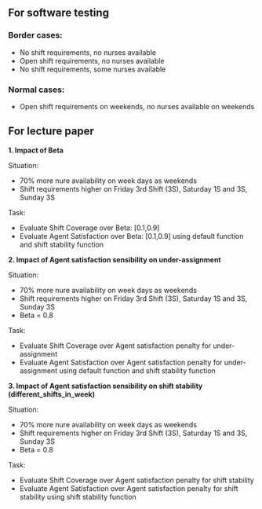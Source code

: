 ## For software testing
### Border cases:
- No shift requirements, no nurses available
- Open shift requirements, no nurses available
- No shift requirements, some nurses available

### Normal cases:
- Open shift requirements on weekends, no nurses available on weekends

## For lecture paper
**1. Impact of Beta**

Situation: 
- 70% more nure availability on week days as weekends
- Shift requirements higher on Friday 3rd Shift (3S), Saturday 1S and 3S, Sunday 3S

Task:
- Evaluate Shift Coverage over Beta: [0.1,0.9]
- Evaluate Agent Satisfaction over Beta: [0.1,0.9] using default function and shift stability function

**2. Impact of Agent satisfaction sensibility on under-assignment**

Situation: 
- 70% more nure availability on week days as weekends
- Shift requirements higher on Friday 3rd Shift (3S), Saturday 1S and 3S, Sunday 3S
- Beta = 0.8

Task:
- Evaluate Shift Coverage over Agent satisfaction penalty for under-assignment
- Evaluate Agent Satisfaction over Agent satisfaction penalty for under-assignment using default function and shift stability function

**3. Impact of Agent satisfaction sensibility on shift stability (different_shifts_in_week)**

Situation: 
- 70% more nure availability on week days as weekends
- Shift requirements higher on Friday 3rd Shift (3S), Saturday 1S and 3S, Sunday 3S
- Beta = 0.8

Task:
- Evaluate Shift Coverage over Agent satisfaction penalty for shift stability
- Evaluate Agent Satisfaction over Agent satisfaction penalty for shift stability using shift stability function
